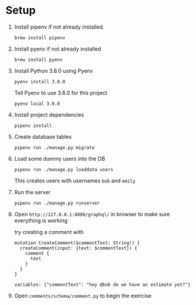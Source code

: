 # Setup

1. Install pipenv if not already installed. 

	`brew install pipenv`

2. Install pyenv if not already installed

	`brew install pyenv`

3. Install Python 3.8.0 using Pyenv

	`pyenv install 3.8.0`

	Tell Pyenv to use 3.8.0 for this project 

	`pyenv local 3.8.0`

4. Install project dependencies

	`pipenv install`

5. Create database tables 

	`pipenv run ./manage.py migrate`

6. Load some dummy users into the DB

	`pipenv run ./manage.py loaddata users`

	This creates users with usernames `bob` and `emily`

7. Run the server

	`pipenv run ./manage.py runserver`

8. Open `http://127.0.0.1:8000/graphql/` in browser to make sure everything is working

	try creating a comment with 
	
	```
	mutation CreateComment($commentText: String!) {
	  createComment(input: {text: $commentText}) {
	    comment {
	      text
	    }
	  }
	}
	
	variables: {"commentText": "hey @bob do we have an estimate yet?"}
	
	```

9. Open `comments/schema/comment.py` to begin the exercise 





